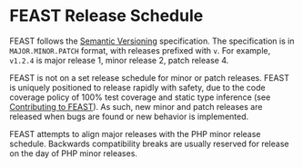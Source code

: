 # FEAST Release Schedule

FEAST follows the [Semantic Versioning](https://semver.org/) specification. The specification is in `MAJOR.MINOR.PATCH`
format, with releases prefixed with `v`. For example, `v1.2.4` is major release 1, minor release 2, patch release 4.

FEAST is not on a set release schedule for minor or patch releases. FEAST is uniquely positioned to release rapidly with
safety, due to the code coverage policy of 100% test coverage and static type inference
(see [Contributing to FEAST](CONTRIBUTING.md)). As such, new minor and patch releases are released when bugs are
found or new behavior is implemented.

FEAST attempts to align major releases with the PHP minor release schedule. Backwards compatibility breaks are
usually reserved for release on the day of PHP minor releases. 

